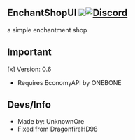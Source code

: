 ## EnchantShopUI [![](https://poggit.pmmp.io/shield.state/EnchantUI)](https://poggit.pmmp.io/p/EnchantUI)[![Discord](https://img.shields.io/discord/577268599165550592.svg?style=flat-square&label=discord&colorB=7289da)](https://discord.gg/6C5TVD4)

a simple enchantment shop 

## Important
[x] Version: 0.6

- Requires EconomyAPI by ONEBONE

## Devs/Info
- Made by: UnknownOre
- Fixed from DragonfireHD98


